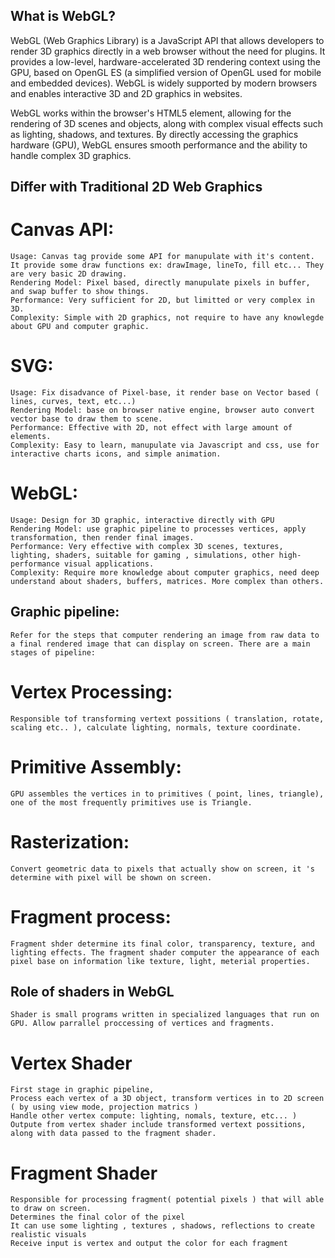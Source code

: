 ## What is WebGL?

WebGL (Web Graphics Library) is a JavaScript API that allows developers to render 3D graphics directly in a web browser without the need for plugins. It provides a low-level, hardware-accelerated 3D rendering context using the GPU, based on OpenGL ES (a simplified version of OpenGL used for mobile and embedded devices). WebGL is widely supported by modern browsers and enables interactive 3D and 2D graphics in websites.

WebGL works within the browser's HTML5 <canvas> element, allowing for the rendering of 3D scenes and objects, along with complex visual effects such as lighting, shadows, and textures. By directly accessing the graphics hardware (GPU), WebGL ensures smooth performance and the ability to handle complex 3D graphics.

## Differ with Traditional 2D Web Graphics 
# Canvas API:
    Usage: Canvas tag provide some API for manupulate with it's content. It provide some draw functions ex: drawImage, lineTo, fill etc... They are very basic 2D drawing.
    Rendering Model: Pixel based, directly manupulate pixels in buffer, and swap buffer to show things.
    Performance: Very sufficient for 2D, but limitted or very complex in 3D.
    Complexity: Simple with 2D graphics, not require to have any knowlegde about GPU and computer graphic.
# SVG:
    Usage: Fix disadvance of Pixel-base, it render base on Vector based ( lines, curves, text, etc...)
    Rendering Model: base on browser native engine, browser auto convert vector base to draw them to scene.
    Performance: Effective with 2D, not effect with large amount of elements.
    Complexity: Easy to learn, manupulate via Javascript and css, use for interactive charts icons, and simple animation.
# WebGL: 
    Usage: Design for 3D graphic, interactive directly with GPU
    Rendering Model: use graphic pipeline to processes vertices, apply transformation, then render final images.
    Performance: Very effective with complex 3D scenes, textures, lighting, shaders, suitable for gaming , simulations, other high-performance visual applications.
    Complexity: Require more knowledge about computer graphics, need deep understand about shaders, buffers, matrices. More complex than others.

## Graphic pipeline:
    Refer for the steps that computer rendering an image from raw data to a final rendered image that can display on screen. There are a main stages of pipeline:
# Vertex Processing: 
    Responsible tof transforming vertext possitions ( translation, rotate, scaling etc.. ), calculate lighting, normals, texture coordinate.
# Primitive Assembly:
    GPU assembles the vertices in to primitives ( point, lines, triangle), one of the most frequently primitives use is Triangle.
# Rasterization: 
    Convert geometric data to pixels that actually show on screen, it 's determine with pixel will be shown on screen.
# Fragment process:
    Fragment shder determine its final color, transparency, texture, and lighting effects. The fragment shader computer the appearance of each pixel base on information like texture, light, meterial properties.

## Role of shaders in WebGL
    Shader is small programs written in specialized languages that run on GPU. Allow parrallel proccessing of vertices and fragments. 
# Vertex Shader
    First stage in graphic pipeline, 
    Process each vertex of a 3D object, transform vertices in to 2D screen ( by using view mode, projection matrics )
    Handle other vertex compute: lighting, nomals, texture, etc... )
    Outpute from vertex shader include transformed vertext possitions, along with data passed to the fragment shader.

# Fragment Shader
    Responsible for processing fragment( potential pixels ) that will able to draw on screen. 
    Determines the final color of the pixel
    It can use some lighting , textures , shadows, reflections to create realistic visuals
    Receive input is vertex and output the color for each fragment